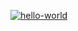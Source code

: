 [![hello-world](https://github.com/NoFate35/hexlet_pytest/actions/workflows/pyci.yml/badge.svg)](https://github.com/NoFate35/hexlet_pytest/actions/workflows/pyci.yml)

